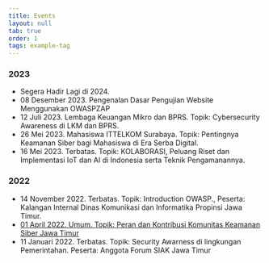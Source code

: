 ```yaml
---
title: Events
layout: null
tab: true
order: 1
tags: example-tag
---
```

### 2023
* Segera Hadir Lagi di 2024.
* 08 Desember 2023. Pengenalan Dasar Pengujian Website Menggunakan OWASPZAP
* 12 Juli 2023. Lembaga Keuangan Mikro dan BPRS. Topik: Cybersecurity Awareness di LKM dan BPRS.
* 26 Mei 2023. Mahasiswa ITTELKOM Surabaya. Topik: Pentingnya Keamanan Siber bagi Mahasiswa di Era Serba Digital.
* 16 Mei 2023. Terbatas. Topik: KOLABORASI, Peluang Riset dan Implementasi IoT dan AI di Indonesia serta Teknik Pengamanannya.
### 2022
* 14 November 2022. Terbatas. Topik: Introduction OWASP., Peserta: Kalangan Internal Dinas Komunikasi dan Informatika Propinsi Jawa Timur.
* [01 April 2022. Umum. Topik: Peran dan Kontribusi Komunitas Keamanan Siber Jawa Timur](https://www.meetup.com/owasp-surabaya-chapter/events/284647390/)
* 11 Januari 2022. Terbatas. Topik: Security Awarness di lingkungan Pemerintahan. Peserta: Anggota Forum SIAK Jawa Timur